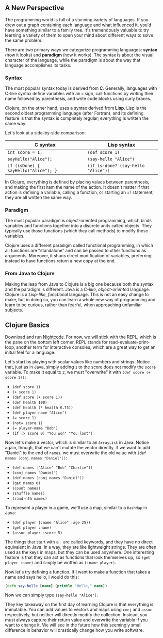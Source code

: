 ## A New Perspective

The programming world is full of a stunning variety of languages. If you drew out a graph containing each language and what influenced it, you'd have something similar to a family tree. It's tremendously valuable to try learning a variety of them to open your mind about different ways to solve the same problem.

There are two primary ways we categorize programming languages: **syntax** (how it looks) and **paradigm** (how it works). The syntax is about the visual character of the language, while the paradigm is about the way that language accomplishes its tasks.

### Syntax

The most popular syntax today is derived from **C**. Generally, languages with C-like syntax define variables with an `=` sign, call functions by writing their name followed by parenthesis, and write code blocks using curly braces.

Clojure, on the other hand, uses a syntax derived from **Lisp**. Lisp is the second oldest programming language (after Fortran), and its defining feature is that the syntax is completely regular; everything is written the same way.

Let's look at a side-by-side comparison:

| **C syntax**                         | **Lisp syntax**                     |
|--------------------------------------|-------------------------------------|
| `int score = 1;`                     | `(def score 1)`                     |
| `sayHello("Alice");`                 | `(say-hello "Alice")`               |
| `if (isDone) { sayHello("Alice"); }` | `(if is-done? (say-hello "Alice"))` |

In Clojure, everything is defined by placing values between parenthesis, and making the first item the name of the action. It doesn't matter if that action is defining a variable, calling a function, or starting an `if` statement; they are all written the same way.

### Paradigm

The most popular paradigm is object-oriented programming, which binds variables and functions together into a discrete units called objects. They typically use those functions (which they call methods) to modify those variables.

Clojure uses a different paradigm called functional programming, in which all functions are "standalone" and can be passed to other functions as arguments. Moreover, it shuns direct modification of variables, preferring instead to have functions return a new copy at the end.

### From Java to Clojure

Making the leap from Java to Clojure is a big one because both the syntax and the paradigm is different. Java is a *C-like*, *object-oriented* language. Clojure is a *Lisp-like*, *functional* language. This is not an easy change to make, but in doing so, you can learn a whole new way of programming and learn to be curious, rather than fearful, when approaching unfamiliar subjects.

## Clojure Basics

Download and run [Nightcode](https://sekao.net/nightcode/). For now, we will stick with the REPL, which is the pane on the bottom left corner. REPL stands for read-evaluate-print-loop, another term for interactive consoles, which are a great way to get an initial feel for a language.

Let's start by playing with scalar values like numbers and strings. Notice that, just as in Java, simply adding `1` to the score does not modify the `score` variable. To make it equal to `2`, we must "overwrite" it with `(def score (+ score 1))`:

* `(def score 1)`
* `(+ score 1)`
* `(def score (+ score 1))`
* `(def health 100)`
* `(def health (* health 0.75))`
* `(def player-name "Alice")`
* `(= score 1)`
* `(not= score 1)`
* `(= player-name "Bob")`
* `(if (> score 0) "You won" "You lost")`

Now let's make a vector, which is similar to an `ArrayList` in Java. Notice again, though, that we can't mutate the vector directly. If we want to add "Daniel" to the end of `names`, we must overwrite the old value with `(def names (conj names "Daniel"))`:

* `(def names ["Alice" "Bob" "Charlie"])`
* `(conj names "Daniel")`
* `(def names (conj names "Daniel"))`
* `(get names 0)`
* `(count names)`
* `(shuffle names)`
* `(rand-nth names)`

To represent a player in a game, we'll use a map, similar to a `HashMap` in Java:

* `(def player {:name "Alice" :age 25})`
* `(get player :name)`
* `(assoc player :score 5)`

The things that start with a `:` are called keywords, and they have no direct equivalent in Java. In a way, they are like lightweight strings. They are often used as the keys in maps, but they can be used anywhere. One interesting feature is that they can act as functions that look themselves up, so `(get player :name)` and simply be written as `(:name player)`.

Now let's try defining a function. If I want to make a function that takes a name and says hello, I would do this:

```clojure
(defn say-hello [name] (println "Hello," name))
```

Now we can simply type `(say-hello "Alice")`.

They key takeaway on the first day of learning Clojure is that everything is immutable. You can add values to vectors and maps using `conj` and `assoc` respectively, but neither will directly modify the collection. Instead, you must always capture their return value and overwrite the variable if you want to change it. We will see in the future how this seemingly small difference in behavior will drastically change how you write software.
